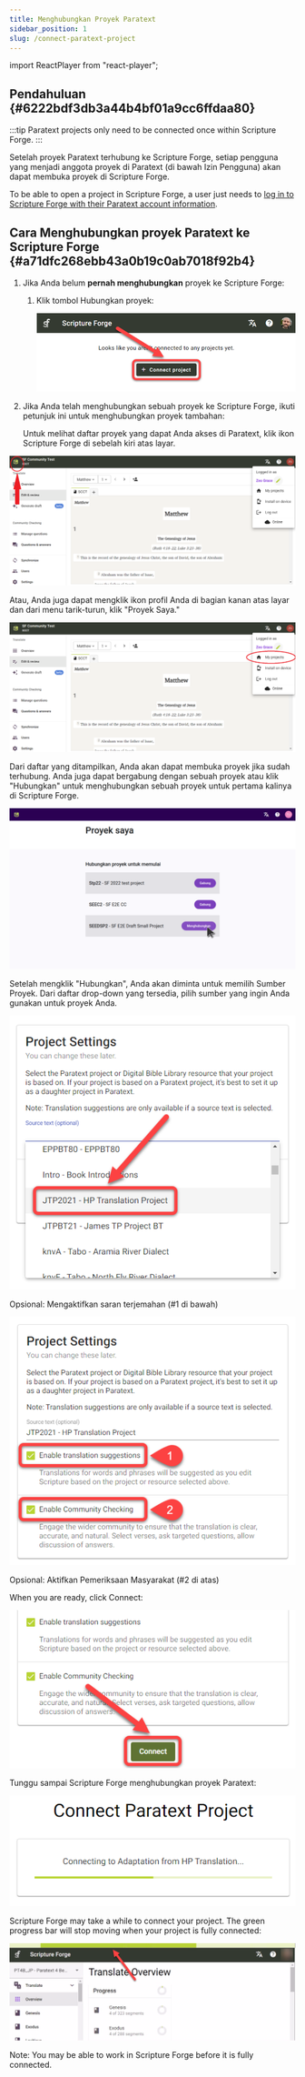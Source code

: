 ```yaml
---
title: Menghubungkan Proyek Paratext
sidebar_position: 1
slug: /connect-paratext-project
---
```


import ReactPlayer from "react-player";

## Pendahuluan {#6222bdf3db3a44b4bf01a9cc6ffdaa80}

:::tip
Paratext projects only need to be connected once within Scripture Forge.
:::

Setelah proyek Paratext terhubung ke Scripture Forge, setiap pengguna yang menjadi anggota proyek di Paratext (di bawah Izin Pengguna) akan dapat membuka proyek di Scripture Forge.


To be able to open a project in Scripture Forge, a user just needs to [log in to Scripture Forge with their Paratext account information](/log-in).

<div class="player-wrapper"><ReactPlayer controls url="https://youtu.be/exEJxc19Zm4" /></div>

## Cara Menghubungkan proyek Paratext ke Scripture Forge {#a71dfc268ebb43a0b19c0ab7018f92b4}

1. Jika Anda belum **pernah menghubungkan** proyek ke Scripture Forge:
    1. Klik tombol Hubungkan proyek:

        ![](./268421786.png)

2. Jika Anda telah menghubungkan sebuah proyek ke Scripture Forge, ikuti petunjuk ini untuk menghubungkan proyek tambahan:

    Untuk melihat daftar proyek yang dapat Anda akses di Paratext, klik ikon Scripture Forge di sebelah kiri atas layar.

![](./2112594915.png)


Atau, Anda juga dapat mengklik ikon profil Anda di bagian kanan atas layar dan dari menu tarik-turun, klik "Proyek Saya."


![](./1201536679.png)


Dari daftar yang ditampilkan, Anda akan dapat membuka proyek jika sudah terhubung. Anda juga dapat bergabung dengan sebuah proyek atau klik "Hubungkan" untuk menghubungkan sebuah proyek untuk pertama kalinya di Scripture Forge.


![](./my_projects.png)


Setelah mengklik "Hubungkan", Anda akan diminta untuk memilih Sumber Proyek. Dari daftar drop-down yang tersedia, pilih sumber yang ingin Anda gunakan untuk proyek Anda.


![](./1628956354.png)

Opsional: Mengaktifkan saran terjemahan (#1 di bawah)

![](./440460267.png)

Opsional: Aktifkan Pemeriksaan Masyarakat (#2 di atas)

When you are ready, click Connect:

![](./210173750.png)

Tunggu sampai Scripture Forge menghubungkan proyek Paratext:

![](./1421415415.png)

Scripture Forge may take a while to connect your project. The green progress bar will stop moving when your project is fully connected:

![](./672841105.png)


Note: You may be able to work in Scripture Forge before it is fully connected.

